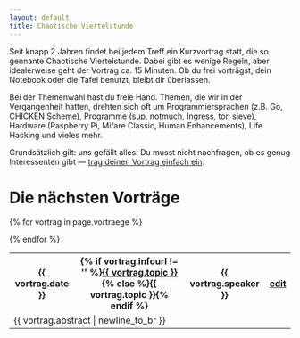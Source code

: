 ```yaml
---
layout: default
title: Chaotische Viertelstunde
---
```


Seit knapp 2 Jahren findet bei jedem Treff ein Kurzvortrag statt, die so
gennante Chaotische Viertelstunde. Dabei gibt es wenige Regeln, aber
idealerweise geht der Vortrag ca. 15 Minuten. Ob du frei vorträgst, dein
Notebook oder die Tafel benutzt, bleibt dir überlassen.

Bei der Themenwahl hast du freie Hand. Themen, die wir in der Vergangenheit
hatten, drehten sich oft um Programmiersprachen (z.B. Go, CHICKEN Scheme),
Programme (sup, notmuch, Ingress, tor, sieve), Hardware (Raspberry Pi, Mifare
Classic, Human Enhancements), Life Hacking und vieles mehr.

Grundsätzlich gilt: uns gefällt alles! Du musst nicht nachfragen, ob es genug
Interessenten gibt — <a href="edit_c14.html">trag deinen Vortrag einfach ein</a>.

# Die nächsten Vorträge

<table>
{% for vortrag in page.vortraege %}
	<tr>
		<th>{{ vortrag.date }}</th>
		<th>{% if vortrag.infourl != '' %}<a href="{{ vortrag.infourl }}">{{ vortrag.topic }}</a>{% else %}{{ vortrag.topic }}{% endif %}</th>
		<th>{{ vortrag.speaker }}</th>
		<th><a href="edit_c14.html?id={{ vortrag.id }}">edit</a></th>
	</tr>
	<tr class="space">
		<td colspan="3">{{ vortrag.abstract | newline_to_br }}</td>
	</tr>

{% endfor %}
</table>
